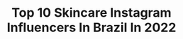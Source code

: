 ---
title: Top 10 Skincare Instagram Influencers In Brazil In 2022
description: >-
  Find top skincare Instagram influencers in Brazil in 2022. Most popular hashtags: #blogger #skincare #cacheadas.
platform: Instagram
hits: 806
text_top: See the most popular Instagram accounts on inBeat.
text_bottom: inBeat holds 806 Instagram influencers like this in Brazil for you to work with.
profiles:
  - username: "larissascanavini"
    fullname: >-
      𝑳𝑨𝑹𝑰𝑺𝑺𝑨 𝑺𝑪𝑨𝑵𝑨𝑽𝑰𝑵𝑰
    bio: >-
      🦁WavyHair | Skincare | Lifestyle 📍Piracicaba, São Paulo 💌 cachosdalari@outlook.com 🎥 Vídeos toda semana
    location: "Brazil"
    followers: 40601
    engagement: 723
    commentsToLikes: 0.037779
    id: ck8t7uz1ji2140j78ss6yig05
    verified: false
    hashtags: "#origemeuescolhocachos, #publicidade, #celebresuabeleza, #origem"
  - username: "wanderlannascimento"
    fullname: >-
      WANDERLAN NASCIMENTO
    bio: >-
      CABELO • SKINCARE • LIFESTYLE 🎥| YouTuber +300K | 📍RJ 📸| criador do #ProjetoArvore 📥| wanderlanytb@gmail.com
    location: "Brazil"
    followers: 105996
    engagement: 905
    commentsToLikes: 0.019758
    id: ck0tu8wwk64710i19xncxqy9w
    verified: false
    hashtags: "#tran, #penteados, #curlynaturalhair, #afro"
  - username: "adriaferreiramk"
    fullname: >-
      Elô✨
    bio: >-
      ✨Empreendedora da beleza✨ 🤩 Makeup&Skincare vc encontra aqui 📍Paraense em Porto Alegre
    location: "Brazil"
    followers: 14324
    engagement: 585
    commentsToLikes: 0.339245
    id: ck8tagtxhrozw0j788xudhqfl
    verified: false
    hashtags: "#consultoramarykay, #200milnew, #euescolhimarykay, #marykay"
  - username: "naelisilva_"
    fullname: >-
      💫NAELI DA SILVA💫
    bio: >-
      • cabelo | skincare | dicas | • assista os reels 💃🏽 | parcerias via direct | modelo fotográfica 📸 não repare a bagunça aqui | 💍
    location: "Brazil"
    followers: 9264
    engagement: 875
    commentsToLikes: 0.527752
    id: ck8t1ytt5xldn0j784rqv3any
    verified: false
    hashtags: "#cacheadas, #morenailuminada, #morena, #cacheada"
  - username: "furtadobianca"
    fullname: >-
      Lara Bianca ✨
    bio: >-
      🧚‍♀️Falo sobre skincare, dicas de apps e causos de my life 🎙•𝘑𝘰𝘳𝘯𝘢𝘭𝘪𝘴𝘮𝘰 👩🏼‍💻•𝘚𝘰𝘤𝘪𝘢𝘭 𝘔𝘦𝘥𝘪𝘢 💌biancamarinho@icloud.com O 𝖻𝗅𝗈𝗀 voltou!
    location: "Brazil"
    followers: 6495
    engagement: 466
    commentsToLikes: 0.090615
    id: ck13cgjod08ba0i198zjo8rbl
    verified: false
    hashtags: "#ruivasbrasil, #ruivas, #quarentena, #look"
  - username: "yasminmeron"
    fullname: >-
      Yasmin Meron
    bio: >-
      ✨Que eu possa sempre espalhar luz e MOTIVAR as pessoas a ALCANÇAR a sua melhor versão 🧿🙌🏻 #motivacional,#skincare e #beleza Sócia no @luciamatelie ✂️
    location: "Brazil"
    followers: 16680
    engagement: 232
    commentsToLikes: 0.094037
    id: ckaote9luvjz90i78srdqs2sp
    verified: false
    hashtags: "#cadaluzumacor, #variostons, #cronogramacapilar, #antesedepois"
  - username: "fernandarosa10"
    fullname: >-
      Fernanda Rosa
    bio: >-
      Dicas : Moda | Skincare| Fitness | Owner: @belaespumaa YouTube: Dicas da Nanda Contato: fernandaduarte008@gmail.com
    location: "Brazil"
    followers: 20631
    engagement: 187
    commentsToLikes: 0.159451
    id: ckap4wo0h97u50i78rqua995s
    verified: false
    hashtags: "#blogueiradebeleza, #blogueirasbrasil, #blogueiras, #skincare"
  - username: "clarabordieri"
    fullname: >-
      CLARA BORDIERI
    bio: >-
      ▪️ psicologia / modelo 📩contato: clarabordieri@hotmail.com maquiagem, skincare, cultura e cuidado ❣️
    location: "Brazil"
    followers: 66236
    engagement: 297
    commentsToLikes: 0.020378
    id: ck0vwdagzt6gb0i19sswg6x4a
    verified: false
    hashtags: "#b4s, #influenciadoresdabeleza, #beauty4share, #rubyrosenab4s"
  - username: "jbossle"
    fullname: >-
      João Bossle
    bio: >-
      SkinCare e Moda Masculina. Co-Founder of @bossa_studio Model at @joymodelpoa 🌱 #nomeat
    location: "Brazil"
    followers: 74617
    engagement: 382
    commentsToLikes: 0.015472
    id: ck6tmc08n7k9p0j71atcnmn0a
    verified: false
    hashtags: "#mood, #sc, #jeanpaulgautier, #menstyle"
  - username: "japaakasaki"
    fullname: >-
      𝑳𝒖𝒊́𝒔𝒂 𝑨𝒌𝒂𝒔𝒂𝒌𝒊 △
    bio: >-
      🦋 Meus stories, meu dia a dia 🦋. Vida real | Sem padrões | Lifestyle | Fitness | Skincare. ✨ Fisioterapeuta | instrutora de pilates. ✨
    location: "Brazil"
    followers: 7661
    engagement: 587
    commentsToLikes: 0.127565
    id: ckf5prdzt71vj0j2363f21oxj
    verified: false
    hashtags: "#rj, #sol, #goodvibes, #companheiro"
---